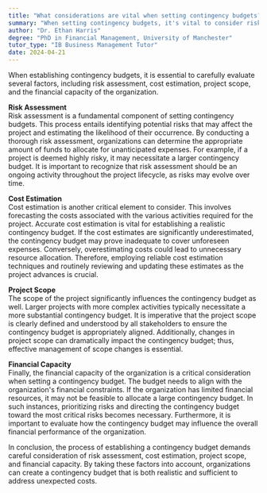 ```yaml
---
title: "What considerations are vital when setting contingency budgets?"
summary: "When setting contingency budgets, it's vital to consider risk assessment, cost estimation, project scope, and financial capacity."
author: "Dr. Ethan Harris"
degree: "PhD in Financial Management, University of Manchester"
tutor_type: "IB Business Management Tutor"
date: 2024-04-21
---
```


When establishing contingency budgets, it is essential to carefully evaluate several factors, including risk assessment, cost estimation, project scope, and the financial capacity of the organization.

**Risk Assessment**  
Risk assessment is a fundamental component of setting contingency budgets. This process entails identifying potential risks that may affect the project and estimating the likelihood of their occurrence. By conducting a thorough risk assessment, organizations can determine the appropriate amount of funds to allocate for unanticipated expenses. For example, if a project is deemed highly risky, it may necessitate a larger contingency budget. It is important to recognize that risk assessment should be an ongoing activity throughout the project lifecycle, as risks may evolve over time.

**Cost Estimation**  
Cost estimation is another critical element to consider. This involves forecasting the costs associated with the various activities required for the project. Accurate cost estimation is vital for establishing a realistic contingency budget. If the cost estimates are significantly underestimated, the contingency budget may prove inadequate to cover unforeseen expenses. Conversely, overestimating costs could lead to unnecessary resource allocation. Therefore, employing reliable cost estimation techniques and routinely reviewing and updating these estimates as the project advances is crucial.

**Project Scope**  
The scope of the project significantly influences the contingency budget as well. Larger projects with more complex activities typically necessitate a more substantial contingency budget. It is imperative that the project scope is clearly defined and understood by all stakeholders to ensure the contingency budget is appropriately aligned. Additionally, changes in project scope can dramatically impact the contingency budget; thus, effective management of scope changes is essential.

**Financial Capacity**  
Finally, the financial capacity of the organization is a critical consideration when setting a contingency budget. The budget needs to align with the organization's financial constraints. If the organization has limited financial resources, it may not be feasible to allocate a large contingency budget. In such instances, prioritizing risks and directing the contingency budget toward the most critical risks becomes necessary. Furthermore, it is important to evaluate how the contingency budget may influence the overall financial performance of the organization.

In conclusion, the process of establishing a contingency budget demands careful consideration of risk assessment, cost estimation, project scope, and financial capacity. By taking these factors into account, organizations can create a contingency budget that is both realistic and sufficient to address unexpected costs.
    